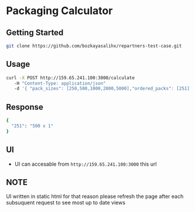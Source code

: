 # Packaging Calculator


## Getting Started

```sh
git clone https://github.com/bozkayasalihx/repartners-test-case.git
```

## Usage 

```sh 
curl -X POST http://159.65.241.100:3000/calculate 
   -H "Content-Type: application/json"
   -d '{ "pack_sizes": [250,500,1000,2000,5000],"ordered_packs": [251]'  
```

## Response 
```sh
{
  "251": "500 x 1"
}

```


## UI
* UI can accesable from `http://159.65.241.100:3000` this url


## NOTE
UI written in static html for that reason please refresh the page after each subsuquent request to see most
up to date views
